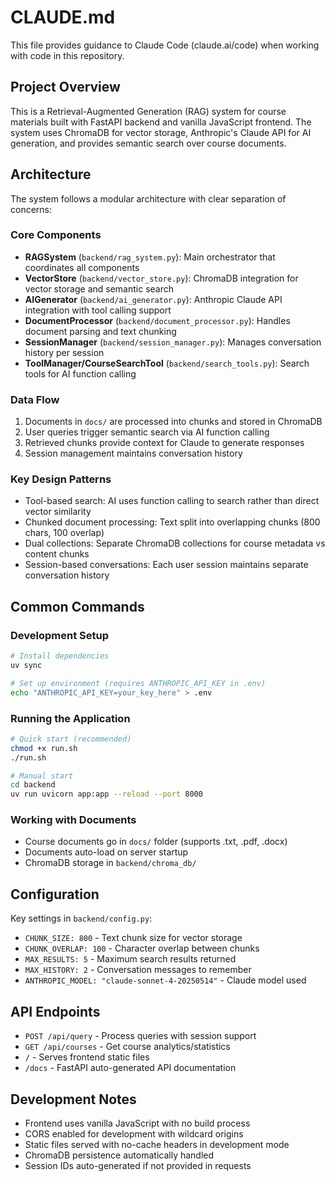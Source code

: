 # CLAUDE.md

This file provides guidance to Claude Code (claude.ai/code) when working with code in this repository.

## Project Overview

This is a Retrieval-Augmented Generation (RAG) system for course materials built with FastAPI backend and vanilla JavaScript frontend. The system uses ChromaDB for vector storage, Anthropic's Claude API for AI generation, and provides semantic search over course documents.

## Architecture

The system follows a modular architecture with clear separation of concerns:

### Core Components
- **RAGSystem** (`backend/rag_system.py`): Main orchestrator that coordinates all components
- **VectorStore** (`backend/vector_store.py`): ChromaDB integration for vector storage and semantic search
- **AIGenerator** (`backend/ai_generator.py`): Anthropic Claude API integration with tool calling support
- **DocumentProcessor** (`backend/document_processor.py`): Handles document parsing and text chunking
- **SessionManager** (`backend/session_manager.py`): Manages conversation history per session
- **ToolManager/CourseSearchTool** (`backend/search_tools.py`): Search tools for AI function calling

### Data Flow
1. Documents in `docs/` are processed into chunks and stored in ChromaDB
2. User queries trigger semantic search via AI function calling
3. Retrieved chunks provide context for Claude to generate responses
4. Session management maintains conversation history

### Key Design Patterns
- Tool-based search: AI uses function calling to search rather than direct vector similarity
- Chunked document processing: Text split into overlapping chunks (800 chars, 100 overlap)
- Dual collections: Separate ChromaDB collections for course metadata vs content chunks
- Session-based conversations: Each user session maintains separate conversation history

## Common Commands

### Development Setup
```bash
# Install dependencies
uv sync

# Set up environment (requires ANTHROPIC_API_KEY in .env)
echo "ANTHROPIC_API_KEY=your_key_here" > .env
```

### Running the Application
```bash
# Quick start (recommended)
chmod +x run.sh
./run.sh

# Manual start
cd backend
uv run uvicorn app:app --reload --port 8000
```

### Working with Documents
- Course documents go in `docs/` folder (supports .txt, .pdf, .docx)
- Documents auto-load on server startup
- ChromaDB storage in `backend/chroma_db/`

## Configuration

Key settings in `backend/config.py`:
- `CHUNK_SIZE: 800` - Text chunk size for vector storage
- `CHUNK_OVERLAP: 100` - Character overlap between chunks  
- `MAX_RESULTS: 5` - Maximum search results returned
- `MAX_HISTORY: 2` - Conversation messages to remember
- `ANTHROPIC_MODEL: "claude-sonnet-4-20250514"` - Claude model used

## API Endpoints

- `POST /api/query` - Process queries with session support
- `GET /api/courses` - Get course analytics/statistics
- `/` - Serves frontend static files
- `/docs` - FastAPI auto-generated API documentation

## Development Notes

- Frontend uses vanilla JavaScript with no build process
- CORS enabled for development with wildcard origins
- Static files served with no-cache headers in development mode
- ChromaDB persistence automatically handled
- Session IDs auto-generated if not provided in requests